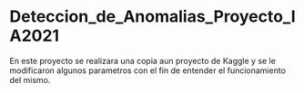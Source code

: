 # Deteccion_de_Anomalias_Proyecto_IA2021
En este proyecto se realizara una copia aun proyecto de Kaggle y se le modificaron algunos parametros con el fin de entender el funcionamiento del mismo.
